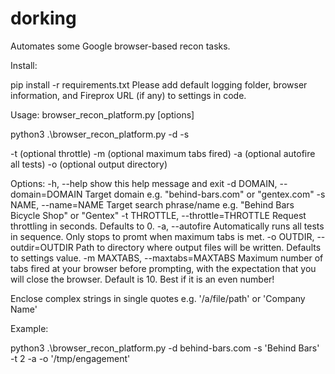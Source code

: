 # dorking

Automates some Google browser-based recon tasks.

Install:

pip install -r requirements.txt
Please add default logging folder, browser information, and Fireprox URL (if any) to settings in code. 

Usage: browser_recon_platform.py [options] 

python3 .\browser_recon_platform.py -d <target domain> -s <search string> -t (optional throttle) -m (optional maximum tabs fired) -a (optional autofire all tests) -o (optional output directory)

Options:
-h, --help                       show this help message and exit
-d DOMAIN, --domain=DOMAIN       Target domain e.g. "behind-bars.com" or "gentex.com"
-s NAME, --name=NAME             Target search phrase/name e.g. "Behind Bars Bicycle Shop" or "Gentex"
-t THROTTLE, --throttle=THROTTLE Request throttling in seconds.  Defaults to 0.
-a, --autofire                   Automatically runs all tests in sequence.  Only stops to promt when maximum tabs is met.
-o OUTDIR, --outdir=OUTDIR       Path to directory where output files will be written.  Defaults to settings value.
-m MAXTABS, --maxtabs=MAXTABS    Maximum number of tabs fired at your browser before prompting, with the expectation that you will close the browser.  Default is 10.  Best if it is an even number!

Enclose complex strings in single quotes e.g. '/a/file/path' or 'Company Name'

Example:

python3 .\browser_recon_platform.py -d behind-bars.com -s 'Behind Bars' -t 2 -a -o '/tmp/engagement'
